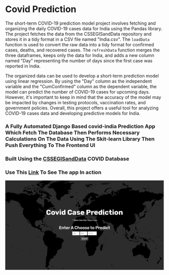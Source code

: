 # Covid Prediction

<p>The short-term COVID-19 prediction model project involves fetching and organizing the daily COVID-19 cases data
    for India using the Pandas library. The project fetches the data from the CSSEGISandData repository and stores it
    in a tidy format in a CSV file named "India.csv". The <code>loadData</code> function is used to convert the raw
    data into a tidy format for confirmed cases, deaths, and recovered cases. The <code>refreshData</code> function
    merges the three dataframes, keeps only the data for India, and adds a new column named "Day" representing the
    number of days since the first case was reported in India.</p>
  <p>The organized data can be used to develop a short-term prediction model using linear regression. By using the
    "Day" column as the independent variable and the "CumConfirmed" column as the dependent variable, the model can
    predict the number of COVID-19 cases for upcoming days. However, it's important to keep in mind that the
    accuracy of the model may be impacted by changes in testing protocols, vaccination rates, and government
    policies. Overall, this project offers a useful tool for analyzing COVID-19 cases data and developing predictive
    models for India.</p>

### A Fully Automated Django Based covid-india Prediction App Which Fetch The Database Then Performs Necessary Calculations On The Data Using The Skit-learn Library Then Push Everything To The Frontend UI
### Built Using the [CSSEGISandData](https://github.com/CSSEGISandData/COVID-19) COVID Database
### Use This [Link](https://shushantrishav.pythonanywhere.com/covid) To See The app In action
![screenshot](https://github.com/Rishu20/covid_prediction/blob/web/Covid%20Prediction%20app/assets/assets/images/Annotation%202020-08-15%20123909.png)

